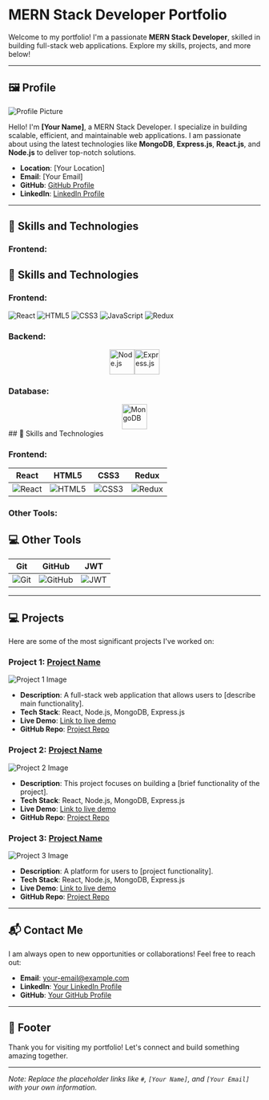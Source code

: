 # MERN Stack Developer Portfolio

Welcome to my portfolio! I'm a passionate **MERN Stack Developer**, skilled in building full-stack web applications. Explore my skills, projects, and more below!

---

## 🖼️ Profile

![Profile Picture](./images/profile.jpg)

Hello! I'm **[Your Name]**, a MERN Stack Developer. I specialize in building scalable, efficient, and maintainable web applications. I am passionate about using the latest technologies like **MongoDB**, **Express.js**, **React.js**, and **Node.js** to deliver top-notch solutions.

- **Location**: [Your Location]
- **Email**: [Your Email]
- **GitHub**: [GitHub Profile](#)
- **LinkedIn**: [LinkedIn Profile](#)

---

## 🚀 Skills and Technologies

### **Frontend:**
## 🚀 Skills and Technologies

### Frontend:
![React](./images/icons/react.svg) ![HTML5](./images/icons/html5.svg) ![CSS3](./images/icons/css3.svg) ![JavaScript](./images/icons/js.svg) ![Redux](./images/icons/redux.svg)



### **Backend:**
<div style="display: flex; justify-content: center; flex-wrap: wrap;">
  <img src="images/icons/nodejs.svg" alt="Node.js" width="50" height="50" title="Node.js"/>
  <img src="images/icons/express.svg" alt="Express.js" width="50" height="50" title="Express.js"/>
</div>

### **Database:**
<div style="display: flex; justify-content: center; flex-wrap: wrap;">
  <img src="images/icons/mongodb.svg" alt="MongoDB" width="50" height="50" title="MongoDB"/>
</div>
## 🚀 Skills and Technologies

### **Frontend:**

| React | HTML5 | CSS3 | Redux |
|-------|-------|------|-------|
| ![React](./images/icons/react.svg) | ![HTML5](./images/icons/html5.svg) | ![CSS3](./images/icons/css3.svg) | ![Redux](./images/icons/redux.svg) |

### **Other Tools:**
## 💻 Other Tools

| Git | GitHub | JWT |
|-----|--------|-----|
| ![Git](./images/icons/git.svg) | ![GitHub](./images/icons/github.svg) | ![JWT](./images/icons/jwt.svg) |


---

## 💻 Projects

Here are some of the most significant projects I've worked on:

### Project 1: **[Project Name](#)**

![Project 1 Image](./images/projects/project1.jpg)

- **Description**: A full-stack web application that allows users to [describe main functionality].
- **Tech Stack**: React, Node.js, MongoDB, Express.js
- **Live Demo**: [Link to live demo](#)
- **GitHub Repo**: [Project Repo](#)

### Project 2: **[Project Name](#)**

![Project 2 Image](./images/projects/project2.jpg)

- **Description**: This project focuses on building a [brief functionality of the project].
- **Tech Stack**: React, Node.js, MongoDB, Express.js
- **Live Demo**: [Link to live demo](#)
- **GitHub Repo**: [Project Repo](#)

### Project 3: **[Project Name](#)**

![Project 3 Image](./images/projects/project3.jpg)

- **Description**: A platform for users to [project functionality].
- **Tech Stack**: React, Node.js, MongoDB, Express.js
- **Live Demo**: [Link to live demo](#)
- **GitHub Repo**: [Project Repo](#)

---

## 📬 Contact Me

I am always open to new opportunities or collaborations! Feel free to reach out:

- **Email**: [your-email@example.com](mailto:your-email@example.com)
- **LinkedIn**: [Your LinkedIn Profile](#)
- **GitHub**: [Your GitHub Profile](#)

---

## 📝 Footer

Thank you for visiting my portfolio! Let's connect and build something amazing together.

---

*Note: Replace the placeholder links like `#`, `[Your Name]`, and `[Your Email]` with your own information.*

